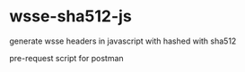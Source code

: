 # wsse-sha512-js
generate wsse headers in javascript with hashed with sha512 

pre-request script for postman
